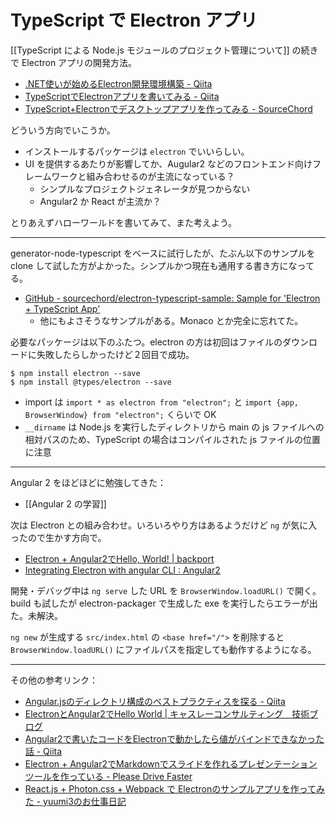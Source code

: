# TypeScript で Electron アプリ
[[TypeScript による Node.js モジュールのプロジェクト管理について]] の続きで Electron アプリの開発方法。
* [.NET使いが始めるElectron開発環境構築 - Qiita](http://qiita.com/misumame/items/9196eb8ad9473c79d22b)
* [TypeScriptでElectronアプリを書いてみる - Qiita](http://qiita.com/JunSuzukiJapan/items/4a1a0274a2771cdc0ae2)
* [TypeScript+Electronでデスクトップアプリを作ってみる - SourceChord](http://sourcechord.hatenablog.com/entry/2015/10/19/004044)

どういう方向でいこうか。
- インストールするパッケージは `electron` でいいらしい。
- UI を提供するあたりが影響してか、Augular2 などのフロントエンド向けフレームワークと組み合わせるのが主流になっている？
    - シンプルなプロジェクトジェネレータが見つからない
    - Angular2 か React が主流か？

とりあえずハローワールドを書いてみて、また考えよう。

---

generator-node-typescript をベースに試行したが、たぶん以下のサンプルを clone して試した方がよかった。シンプルかつ現在も通用する書き方になってる。
- [GitHub - sourcechord/electron-typescript-sample: Sample for 'Electron + TypeScript App'](https://github.com/sourcechord/electron-typescript-sample)
    - 他にもよさそうなサンプルがある。Monaco とか完全に忘れてた。

必要なパッケージは以下のふたつ。electron の方は初回はファイルのダウンロードに失敗したらしかったけど２回目で成功。
```
$ npm install electron --save
$ npm install @types/electron --save
```

- import は `import * as electron from "electron";` と `import {app, BrowserWindow} from "electron";` くらいで OK
- `__dirname` は Node.js を実行したディレクトリから main の js ファイルへの相対パスのため、TypeScript の場合はコンパイルされた js ファイルの位置に注意

---

Angular 2 をほどほどに勉強してきた：
- [[Angular 2 の学習]]

次は Electron との組み合わせ。いろいろやり方はあるようだけど `ng` が気に入ったので生かす方向で。
- [Electron + Angular2でHello, World! | backport](http://backport.net/blog/2017/02/26/electron_meets_angular2/)
- [Integrating Electron with angular CLI : Angular2](https://www.reddit.com/r/Angular2/comments/56p5wm/integrating_electron_with_angular_cli/)

開発・デバッグ中は `ng serve` した URL を `BrowserWindow.loadURL()` で開く。build も試したが electron-packager で生成した exe を実行したらエラーが出た。未解決。

`ng new` が生成する `src/index.html` の `<base href="/">` を削除すると `BrowserWindow.loadURL()` にファイルパスを指定しても動作するようになる。

---

その他の参考リンク：
- [Angular.jsのディレクトリ構成のベストプラクティスを探る - Qiita](http://qiita.com/n0bisuke/items/6a79d3ee63020f771260)
- [ElectronとAngular2でHello World | キャスレーコンサルティング　技術ブログ](http://www.casleyconsulting.co.jp/blog-engineer/linux/electron%E3%81%A8angular2%E3%81%A7hello-world/)
- [Angular2で書いたコードをElectronで動かしたら値がバインドできなかった話 - Qiita](http://qiita.com/amaya4869/items/38c846a470d0528e1aeb)
- [Electron + Angular2でMarkdownでスライドを作れるプレゼンテーションツールを作っている - Please Drive Faster](http://joe-re.hatenablog.com/entry/2016/04/12/095931)
- [React.js + Photon.css + Webpack で Electronのサンプルアプリを作ってみた - yuumi3のお仕事日記](http://yuumi3.hatenablog.com/entry/2016/05/23/112850)
